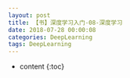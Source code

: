 ```yaml
---
layout: post
title: 【书】深度学习入门-08-深度学习
date: 2018-07-28 00:00:08
categories: DeepLearning
tags: DeepLearning
---
```

* content
{:toc}
